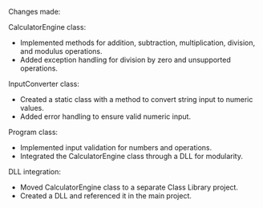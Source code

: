 Changes made:

CalculatorEngine class:
- Implemented methods for addition, subtraction, multiplication, division, and modulus operations.
- Added exception handling for division by zero and unsupported operations.
  
InputConverter class:
- Created a static class with a method to convert string input to numeric values.
- Added error handling to ensure valid numeric input.
  
Program class:
- Implemented input validation for numbers and operations.
- Integrated the CalculatorEngine class through a DLL for modularity.
  
DLL integration:
- Moved CalculatorEngine class to a separate Class Library project.
- Created a DLL and referenced it in the main project.
